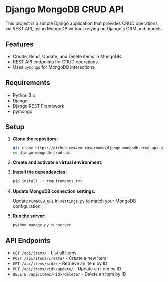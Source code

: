 # Django MongoDB CRUD API

This project is a simple Django application that provides CRUD operations via REST API, using MongoDB without relying on Django's ORM and models.

## Features

- Create, Read, Update, and Delete items in MongoDB.
- REST API endpoints for CRUD operations.
- Uses `pymongo` for MongoDB interactions.

## Requirements

- Python 3.x
- Django
- Django REST Framework
- pymongo

## Setup

1. **Clone the repository:**

    ```sh
    git clone https://github.com/yourusername/django-mongodb-crud-api.git
    cd django-mongodb-crud-api
    ```

2. **Create and activate a virtual environment:**

3. **Install the dependencies:**

    ```sh
    pip install -r requirements.txt
    ```

4. **Update MongoDB connection settings:**

    Update `MONGODB_URI` in `settings.py` to match your MongoDB configuration.

5. **Run the server:**

    ```sh
    python manage.py runserver
    ```

## API Endpoints

- `GET /api/items/` - List all items
- `POST /api/items/create/` - Create a new item
- `GET /api/items/<id>/` - Retrieve an item by ID
- `PUT /api/items/<id>/update/` - Update an item by ID
- `DELETE /api/items/<id>/delete/` - Delete an item by ID

